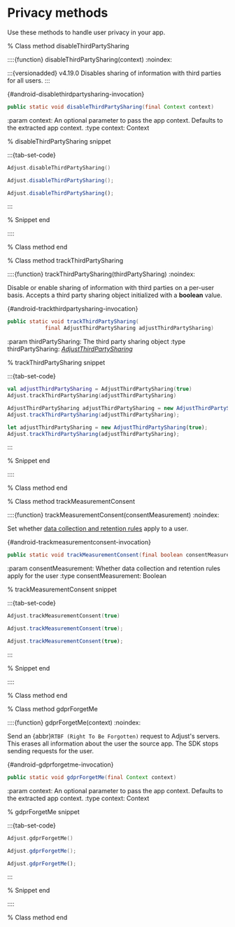# Privacy methods

Use these methods to handle user privacy in your app.

% Class method disableThirdPartySharing

::::{function} disableThirdPartySharing(context)
:noindex:

:::{versionadded} v4.19.0
Disables sharing of information with third parties for all users.
:::

{#android-disablethirdpartysharing-invocation}
```java
public static void disableThirdPartySharing(final Context context)
```

:param context: An optional parameter to pass the app context. Defaults to the extracted app context.
:type context: Context

% disableThirdPartySharing snippet

:::{tab-set-code}

```kotlin
Adjust.disableThirdPartySharing()
```

```java
Adjust.disableThirdPartySharing();
```

```javascript
Adjust.disableThirdPartySharing();
```

:::

% Snippet end

::::

% Class method end

% Class method trackThirdPartySharing

::::{function} trackThirdPartySharing(thirdPartySharing)
:noindex:

Disable or enable sharing of information with third parties on a per-user basis. Accepts a third party sharing object initialized with a **boolean** value.

{#android-trackthirdpartysharing-invocation}
```java
public static void trackThirdPartySharing(
            final AdjustThirdPartySharing adjustThirdPartySharing)
```

:param thirdPartySharing: The third party sharing object
:type thirdPartySharing: [*AdjustThirdPartySharing*](/android/reference/AdjustThirdPartySharing.md)

% trackThirdPartySharing snippet

:::{tab-set-code}

```kotlin
val adjustThirdPartySharing = AdjustThirdPartySharing(true)
Adjust.trackThirdPartySharing(adjustThirdPartySharing)
```

```java
AdjustThirdPartySharing adjustThirdPartySharing = new AdjustThirdPartySharing(true);
Adjust.trackThirdPartySharing(adjustThirdPartySharing);
```

```javascript
let adjustThirdPartySharing = new AdjustThirdPartySharing(true);
Adjust.trackThirdPartySharing(adjustThirdPartySharing);
```

:::

% Snippet end

::::

% Class method end

% Class method trackMeasurementConsent

::::{function} trackMeasurementConsent(consentMeasurement)
:noindex:

Set whether [data collection and retention rules](https://help.adjust.com/en/article/manage-data-collection-and-retention) apply to a user.

{#android-trackmeasurementconsent-invocation}
```java
public static void trackMeasurementConsent(final boolean consentMeasurement)
```

:param consentMeasurement: Whether data collection and retention rules apply for the user
:type consentMeasurement: Boolean

% trackMeasurementConsent snippet

:::{tab-set-code}

```kotlin
Adjust.trackMeasurementConsent(true)
```

```java
Adjust.trackMeasurementConsent(true);
```

```javascript
Adjust.trackMeasurementConsent(true);
```

:::

% Snippet end

::::

% Class method end

% Class method gdprForgetMe

::::{function} gdprForgetMe(context)
:noindex:

Send an {abbr}`RTBF (Right To Be Forgotten)` request to Adjust's servers. This erases all information about the user the source app. The SDK stops sending requests for the user.

{#android-gdprforgetme-invocation}
```java
public static void gdprForgetMe(final Context context)
```

:param context: An optional parameter to pass the app context. Defaults to the extracted app context.
:type context: Context

% gdprForgetMe snippet

:::{tab-set-code}

```kotlin
Adjust.gdprForgetMe()
```

```java
Adjust.gdprForgetMe();
```

```javascript
Adjust.gdprForgetMe();
```

:::

% Snippet end

::::

% Class method end
